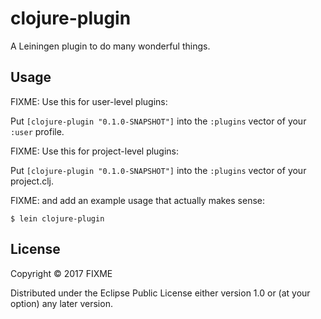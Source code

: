 # clojure-plugin

A Leiningen plugin to do many wonderful things.

## Usage

FIXME: Use this for user-level plugins:

Put `[clojure-plugin "0.1.0-SNAPSHOT"]` into the `:plugins` vector of your `:user`
profile.

FIXME: Use this for project-level plugins:

Put `[clojure-plugin "0.1.0-SNAPSHOT"]` into the `:plugins` vector of your project.clj.

FIXME: and add an example usage that actually makes sense:

    $ lein clojure-plugin

## License

Copyright © 2017 FIXME

Distributed under the Eclipse Public License either version 1.0 or (at
your option) any later version.
